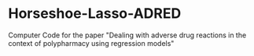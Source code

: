 # Horseshoe-Lasso-ADRED
 Computer Code for the paper "Dealing with adverse drug reactions in the context of polypharmacy using regression models"
